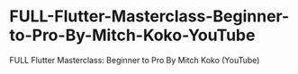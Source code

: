 # FULL-Flutter-Masterclass-Beginner-to-Pro-By-Mitch-Koko-YouTube
FULL Flutter Masterclass: Beginner to Pro By Mitch Koko (YouTube)
